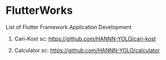 # FlutterWorks
 List of Flutter Framework Application Development
1. Cari-Kost
   sc: https://github.com/HANNN-YOLO/cari-kost

2. Calculator
   sc: https://github.com/HANNN-YOLO/calculator
